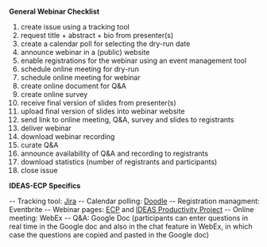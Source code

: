 **General Webinar Checklist**

1. create issue using a tracking tool
1. request title + abstract + bio from presenter(s)
1. create a calendar poll for selecting the dry-run date
1. announce webinar in a (public) website
1. enable registrations for the webinar using an event management tool
1. schedule online meeting for dry-run
1. schedule online meeting for webinar
1. create online document for Q&A
1. create online survey
1. receive final version of slides from presenter(s)
1. upload final version of slides into webinar website
1. send link to online meeting, Q&A, survey and slides to registrants
1. deliver webinar
1. download webinar recording
1. curate Q&A 
1. announce availability of Q&A and recording to registrants
1. download statistics (number of registrants and participants)
1. close issue

**IDEAS-ECP Specifics**

-- Tracking tool: [Jira](https://www.atlassian.com/software/jira)
-- Calendar polling: [Doodle](https://doodle.com/)
-- Registration managment: Eventbrite
-- Webinar pages: [ECP](https://www.exascaleproject.org/event) and [IDEAS Productivity Project](https://ideas-productivity.org/events/hpc-best-practices-webinars)
-- Online meeting: WebEx
-- Q&A: Google Doc (participants can enter questions in real time in the Google doc and also in the chat feature in WebEx, in which case the questions are copied and pasted in the Google doc)
